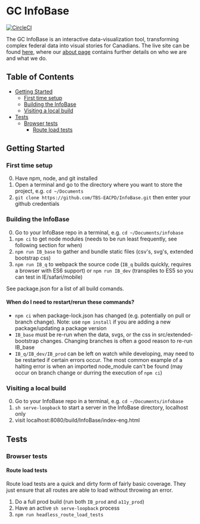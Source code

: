 GC InfoBase
========

[![CircleCI](https://circleci.com/gh/TBS-EACPD/InfoBase.svg?style=svg&circle-token=a99b6b8309e5edd904b0386c4a92c10bf5f43e29)](https://circleci.com/gh/TBS-EACPD/InfoBase)

The GC InfoBase is an interactive data-visualization tool, transforming complex federal data into visual stories for Canadians. The live site can be found [here](https://www.tbs-sct.gc.ca/ems-sgd/edb-bdd/index-eng.html), where our [about page](https://www.tbs-sct.gc.ca/ems-sgd/edb-bdd/index-eng.html#about) contains further details on who we are and what we do.

## Table of Contents
- [Getting Started](#getting-started)
  * [First time setup](#first-time-setup)
  * [Building the InfoBase](#building-the-infobase)
  * [Visiting a local build](#visiting-a-local-build)
- [Tests](#tests)
  * [Browser tests](#browser-tests)
    + [Route load tests](#route-load-tests)

## Getting Started

### First time setup
0. Have npm, node, and git installed
1. Open a terminal and go to the directory where you want to store the project, e.g. `cd ~/Documents` 
2. `git clone https://github.com/TBS-EACPD/InfoBase.git` then enter your github credentials

### Building the InfoBase
0. Go to your InfoBase repo in a terminal, e.g. `cd ~/Documents/infobase`
1. `npm ci` to get node modules (needs to be run least frequently, see following section for when)
2. `npm run IB_base` to gather and bundle static files (csv's, svg's, extended bootstrap css)
3. `npm run IB_q` to webpack the source code (`IB_q` builds quickly, requires a browser with ES6 support) or `npm run IB_dev` (transpiles to ES5 so you can test in IE/safari/mobile)

See package.json for a list of all build comands.

#### When do I need to restart/rerun these commands?
* `npm ci` when package-lock.json has changed (e.g. potentially on pull or branch change). Note: use `npm install` if you are adding a new package/updating a package version
* `IB_base` must be re-run when the data, svgs, or the css in src/extended-bootstrap changes. Changing branches is often a good reason to re-run IB_base
* `IB_q/IB_dev/IB_prod` can be left on watch while developing, may need to be restarted if certain errors occur. The most common example of a halting error is when an imported node_module can't be found (may occur on branch change or durring the execution of `npm ci`) 

### Visiting a local build
0. Go to your InfoBase repo in a terminal, e.g. `cd ~/Documents/infobase`
1. `sh serve-loopback` to start a server in the InfoBase directory, localhost only
2. visit localhost:8080/build/InfoBase/index-eng.html

## Tests

### Browser tests

#### Route load tests
Route load tests are a quick and dirty form of fairly basic coverage. They just ensure that all routes are able to load without throwing an error. 
1. Do a full prod build (run both `IB_prod` and `a11y_prod`)
2. Have an active `sh serve-loopback` process
3. `npm run headless_route_load_tests`

